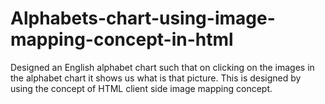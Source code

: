 # Alphabets-chart-using-image-mapping-concept-in-html
Designed an English alphabet chart such that on clicking on the images in the alphabet chart it shows us what is that picture.
This is designed by using the concept of HTML client side image mapping concept.
